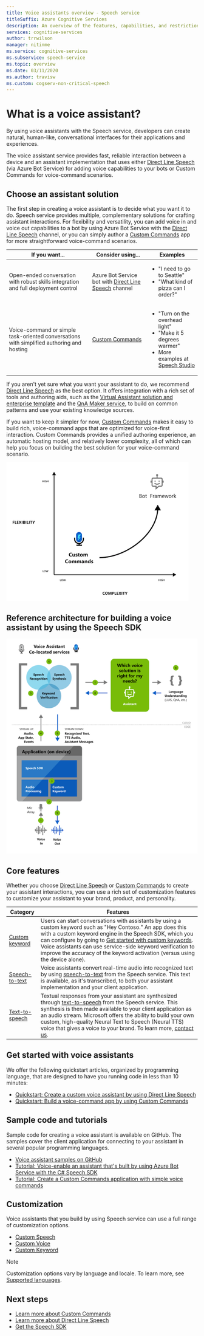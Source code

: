 ```yaml
---
title: Voice assistants overview - Speech service
titleSuffix: Azure Cognitive Services
description: An overview of the features, capabilities, and restrictions for voice assistants with the Speech SDK.
services: cognitive-services
author: trrwilson
manager: nitinme
ms.service: cognitive-services
ms.subservice: speech-service
ms.topic: overview
ms.date: 03/11/2020
ms.author: travisw
ms.custom: cogserv-non-critical-speech
---
```


# What is a voice assistant?

By using voice assistants with the Speech service, developers can create natural, human-like, conversational interfaces for their applications and experiences.

The voice assistant service provides fast, reliable interaction between a device and an assistant implementation that uses either [Direct Line Speech](direct-line-speech.md) (via Azure Bot Service) for adding voice capabilities to your bots or Custom Commands for voice-command scenarios.

## Choose an assistant solution

The first step in creating a voice assistant is to decide what you want it to do. Speech service provides multiple, complementary solutions for crafting assistant interactions. For flexibility and versatility, you can add voice in and voice out capabilities to a bot by using Azure Bot Service with the [Direct Line Speech](direct-line-speech.md) channel, or you can simply author a [Custom Commands](custom-commands.md) app for more straightforward voice-command scenarios.

| If you want... | Consider using... | Examples |
|-------------------|------------------|----------------|
|Open-ended conversation with robust skills integration and full deployment control | Azure Bot Service bot with [Direct Line Speech](direct-line-speech.md) channel | <ul><li>"I need to go to Seattle"</li><li>"What kind of pizza can I order?"</li></ul>
|Voice-command or simple task-oriented conversations with simplified authoring and hosting | [Custom Commands](custom-commands.md) | <ul><li>"Turn on the overhead light"</li><li>"Make it 5 degrees warmer"</li><li>More examples at [Speech Studio](https://speech.microsoft.com/customcommands)</li></ul>

If you aren't yet sure what you want your assistant to do, we recommend [Direct Line Speech](direct-line-speech.md) as the best option. It offers integration with a rich set of tools and authoring aids, such as the [Virtual Assistant solution and enterprise template](/azure/bot-service/bot-builder-enterprise-template-overview) and the [QnA Maker service](../qnamaker/overview/overview.md), to build on common patterns and use your existing knowledge sources.

If you want to keep it simpler for now, [Custom Commands](custom-commands.md) makes it easy to build rich, voice-command apps that are optimized for voice-first interaction. Custom Commands provides a unified authoring experience, an automatic hosting model, and relatively lower complexity, all of which can help you focus on building the best solution for your voice-command scenario.

   ![Screenshot of a graph comparing the relative complexity and flexibility of the two voice assistant solutions.](media/voice-assistants/assistant-solution-comparison.png)

## Reference architecture for building a voice assistant by using the Speech SDK

   ![Conceptual diagram of the voice assistant orchestration service flow.](media/voice-assistants/overview.png)

## Core features

Whether you choose [Direct Line Speech](direct-line-speech.md) or [Custom Commands](custom-commands.md) to create your assistant interactions, you can use a rich set of customization features to customize your assistant to your brand, product, and personality.

| Category | Features |
|----------|----------|
|[Custom keyword](./custom-keyword-basics.md) | Users can start conversations with assistants by using a custom keyword such as "Hey Contoso." An app does this with a custom keyword engine in the Speech SDK, which you can configure by going to [Get started with custom keywords](./custom-keyword-basics.md). Voice assistants can use service-side keyword verification to improve the accuracy of the keyword activation (versus using the device alone).
|[Speech-to-text](speech-to-text.md) | Voice assistants convert real-time audio into recognized text by using [speech-to-text](speech-to-text.md) from the Speech service. This text is available, as it's transcribed, to both your assistant implementation and your client application.
|[Text-to-speech](text-to-speech.md) | Textual responses from your assistant are synthesized through [text-to-speech](text-to-speech.md) from the Speech service. This synthesis is then made available to your client application as an audio stream. Microsoft offers the ability to build your own custom, high-quality Neural Text to Speech (Neural TTS) voice that gives a voice to your brand. To learn more, [contact us](mailto:mstts@microsoft.com).

## Get started with voice assistants

We offer the following quickstart articles, organized by programming language, that are designed to have you running code in less than 10 minutes:

* [Quickstart: Create a custom voice assistant by using Direct Line Speech](quickstarts/voice-assistants.md)
* [Quickstart: Build a voice-command app by using Custom Commands](quickstart-custom-commands-application.md)

## Sample code and tutorials

Sample code for creating a voice assistant is available on GitHub. The samples cover the client application for connecting to your assistant in several popular programming languages.

* [Voice assistant samples on GitHub](https://github.com/Azure-Samples/Cognitive-Services-Voice-Assistant)
* [Tutorial: Voice-enable an assistant that's built by using Azure Bot Service with the C# Speech SDK](tutorial-voice-enable-your-bot-speech-sdk.md)
* [Tutorial: Create a Custom Commands application with simple voice commands](./how-to-develop-custom-commands-application.md)

## Customization

Voice assistants that you build by using Speech service can use a full range of customization options.

* [Custom Speech](./custom-speech-overview.md)
* [Custom Voice](how-to-custom-voice.md)
* [Custom Keyword](keyword-recognition-overview.md)

> [!NOTE]
> Customization options vary by language and locale. To learn more, see [Supported languages](language-support.md).

## Next steps

* [Learn more about Custom Commands](custom-commands.md)
* [Learn more about Direct Line Speech](direct-line-speech.md)
* [Get the Speech SDK](speech-sdk.md)
